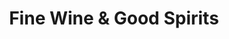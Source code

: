 ---
title: "Fine Wine & Good Spirits"
url: /glenshaw/fine-wine-und-good-spirits/
shop: Spirituosen
---